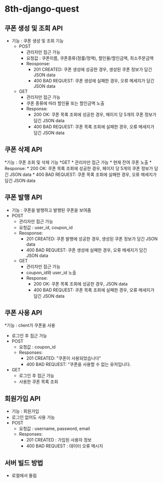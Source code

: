 # 8th-django-quest

## 쿠폰 생성 및 조회 API

* 기능 : 쿠폰 생성 및 조회 기능
  * POST
    * 관리자만 접근 가능
    * 요청값 : 쿠폰이름, 쿠폰종류(정률/정액), 할인율/할인금액, 최소주문금액
    * Reosponse:
      * 201 CREATED: 쿠폰 생성에 성공한 경우, 생성된 쿠폰 정보가 담긴 JSON data
      * 400 BAD REQUEST: 쿠폰 생성에 실패한 경우, 오류 메세지가 담긴 JSON data
  * GET
    * 관리자만 접근 가능
    * 쿠폰 종류에 따라 할인율 또는 할인금액 노출
    * Response:
        * 200 OK: 쿠폰 목록 조회에 성공한 경우, 페이지 당 5개의 쿠폰 정보가 담긴 JSON data
        * 400 BAD REQUEST: 쿠폰 목록 조회에 실패한 경우, 오류 메세지가 담긴 JSON data

## 쿠폰 삭제 API

*기능 : 쿠폰 조회 및 삭제 기능
  *GET
    * 관리자만 접근 가능
    * 현재 잔여 쿠폰 노출
    * Response:
      * 200 OK: 쿠폰 목록 조회에 성공한 경우, 페이지 당 5개의 쿠폰 정보가 담긴 JSON data
      * 400 BAD REQUEST: 쿠폰 목록 조회에 실패한 경우, 오류 메세지가 담긴 JSON data
      
## 쿠폰 발행 API

* 기능 : 쿠폰을 발행하고 발행된 쿠폰을 보여줌
* POST
    * 관리자만 접근 가능
    * 요청값 : user_id, coupon_id
    * Reosponse:
      * 201 CREATED: 쿠폰 발행에 성공한 경우, 생성된 쿠폰 정보가 담긴 JSON data
      * 400 BAD REQUEST: 쿠폰 생성에 실패한 경우, 오류 메세지가 담긴 JSON data
  * GET
    * 관리자만 접근 가능
    * coupon_id와 user_id 노출
    * Response:
        * 200 OK: 쿠폰 목록 조회에 성공한 경우, JSON data
        * 400 BAD REQUEST: 쿠폰 목록 조회에 실패한 경우, 오류 메세지가 담긴 JSON data
        
## 쿠폰 사용 API

*기능 : client가 쿠폰을 사용
  * 로그인 후 접근 가능
  * POST
    * 요청값 : coupon_id
    * Responses:
      * 201 CREATED: "쿠폰이 사용되었습니다"
      * 400 BAD REQUEST: "쿠폰을 사용할 수 없는 유저입니다.
  * GET
    * 로그인 후 접근 가능
    * 사용한 쿠폰 목록 조회
   
## 회원가입 API
    
  * 기능 : 회원가입
  * 로그인 없어도 사용 가능
  * POST
    * 요청값 : username, password, email
    * Responses:
      * 201 CREATED : 가입된 사용자 정보
      * 400 BAD REQUEST : 데이터 오류 메시지
      
## 서버 빌드 방법
 * 로컬에서 돌림
